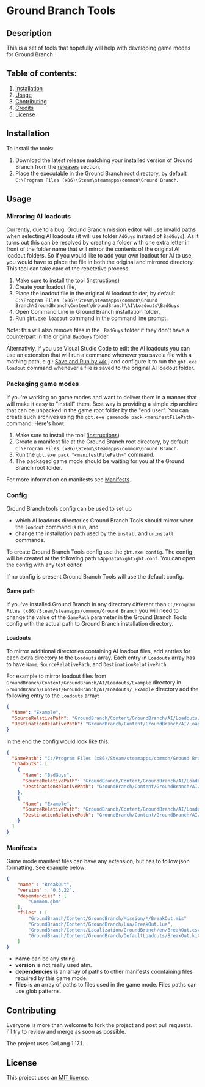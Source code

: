 # Ground Branch Tools

## Description

This is a set of tools that hopefully will help with developing game modes for Ground Branch.

## Table of contents:

1. [Installation](#installation)
2. [Usage](#usage)
3. [Contributing](#contributing)
4. [Credits](#credits)
5. [License](#license)

## Installation

To install the tools:

1. Download the latest release matching your installed version of Ground Branch
from the [releases](https://github.com/JakBaranowski/gb-tools/releases) section,
2. Place the executable in the Ground Branch root directory, by default 
`C:\Program Files (x86)\Steam\steamapps\common\Ground Branch`.

## Usage

### Mirroring AI loadouts

Currently, due to a bug, Ground Branch mission editor will use invalid paths when selecting AI loadouts (it will use folder `AdGuys` instead of `BadGuys`). As it turns out this can be resolved by creating a folder with one extra letter in front of the folder name that will mirror the contents of the original AI loadout folders. So if you would like to add your own loadout for AI to use, you would have to place the file in both the original and mirrored directory. This tool can take care of the repetetive process. 

1. Make sure to install the tool ([instructions](#installation))
2. Create your loadout file,
2. Place the loadout file in the original AI loadout folder, by default 
`C:\Program Files (x86)\Steam\steamapps\common\Ground Branch\GroundBranch\Content\GroundBranch\AI\Loadouts\BadGuys`
3. Open Command Line in Ground Branch installation folder,
4. Run `gbt.exe loadout` command in the command line prompt.

Note: this will also remove files in the `_BadGuys` folder if they don't have a counterpart in the original `BadGuys` folder.

Alternativly, if you use Visual Studio Code to edit the AI loadouts you can use an extension that will run a command whenever you save a file with a mathing path, e.g.: [Save and Run by wk-j](https://marketplace.visualstudio.com/items?itemName=wk-j.save-and-run) and configure it to run the `gbt.exe loadout` command whenever a file is saved to the original AI loadout folder.

### Packaging game modes

If you're working on game modes and want to deliver them in a manner that will make it easy to "install" them. Best way is providing a simple zip archive that can be unpacked in the game root folder by the "end user". You can create  such archives using the `gbt.exe gamemode pack <manifestFilePath>` command. Here's how:

1. Make sure to install the tool ([instructions](#installation))
2. Create a manifest file at the Ground Branch root directory, by default 
`C:\Program Files (x86)\Steam\steamapps\common\Ground Branch`.
3. Run the `gbt.exe pack "<manifestFilePath>"` command.
4. The packaged game mode should be waiting for you at the Ground Branch root folder.

For more information on manifests see [Manifests](#manifests).

### Config

Ground Branch tools config can be used to set up

* which AI loadouts directories Ground Branch Tools should mirror when the `loadout` command is run, and
* change the installation path used by the `install` and `uninstall` commands.

To create Ground Branch Tools config use the `gbt.exe config`. The config will be created at the following path `%AppData%\gbt\gbt.conf`. You can open the config with any text editor.

If no config is present Ground Branch Tools will use the default config.

#### Game path

If you've installed Ground Branch in any directory different than `C:/Program Files (x86)/Steam/steamapps/common/Ground Branch` you will need to change the value of the `GamePath` parameter in the Ground Branch Tools config with the actual path to Ground Branch installation directory.

#### Loadouts

To mirror additional directories containing AI loadout files, add entries for each extra directory to the `Loadouts` array. Each entry in `Loadouts` array has to have `Name`, `SourceRelativePath`, and `DestinationRelativePath`.

For example to mirror loadout files from `GroundBranch/Content/GroundBranch/AI/Loadouts/Example` directory in `GroundBranch/Content/GroundBranch/AI/Loadouts/_Example` directory add the following entry to the `Loadouts` array:

```json
{
  "Name": "Example",
  "SourceRelativePath": "GroundBranch/Content/GroundBranch/AI/Loadouts/Example",
  "DestinationRelativePath": "GroundBranch/Content/GroundBranch/AI/Loadouts/_Example"
}
```

In the end the config would look like this:

```json
{
  "GamePath": "C:/Program Files (x86)/Steam/steamapps/common/Ground Branch",
  "Loadouts": [
    {
      "Name": "BadGuys",
      "SourceRelativePath": "GroundBranch/Content/GroundBranch/AI/Loadouts/BadGuys",
      "DestinationRelativePath": "GroundBranch/Content/GroundBranch/AI/Loadouts/_BadGuys"
    },
    {
      "Name": "Example",
      "SourceRelativePath": "GroundBranch/Content/GroundBranch/AI/Loadouts/Example",
      "DestinationRelativePath": "GroundBranch/Content/GroundBranch/AI/Loadouts/_Example"
    }
  ]
}
```

### Manifests

Game mode manifest files can have any extension, but has to follow json formatting. See example below:

```json 
{
    "name" : "BreakOut",
    "version" : "0.3.22",
    "dependencies" : [
        "Common.gbm"
    ],
    "files" : [
        "GroundBranch/Content/GroundBranch/Mission/*/BreakOut.mis"
        "GroundBranch/Content/GroundBranch/Lua/BreakOut.lua",
        "GroundBranch/Content/Localization/GroundBranch/en/BreakOut.csv",
        "GroundBranch/Content/GroundBranch/DefaultLoadouts/BreakOut.kit"
    ]
}
```

* **name** can be any string.
* **version** is not really used atm.
* **dependencies** is an array of paths to other manifests coontaining files required by this game mode.
* **files** is an array of paths to files used in the game mode. Files paths can use glob patterns.

## Contributing

Everyone is more than welcome to fork the project and post pull requests. I'll try to review and merge as soon as possible.

The project uses GoLang 1.17.1.

## License

This project uses an [MIT license](license.md).
